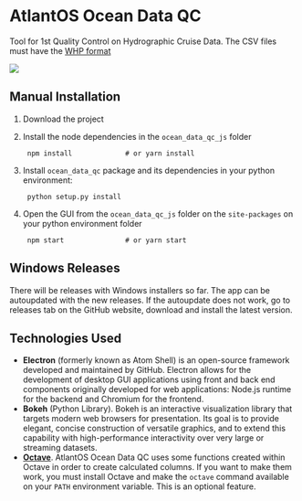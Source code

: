 # AtlantOS Ocean Data QC

Tool for 1st Quality Control on Hydrographic Cruise Data. The CSV files must have the [WHP format](https://www.nodc.noaa.gov/woce/woce_v3/wocedata_1/whp/exchange/exchange_format_desc.htm)

![](https://github.com/ocean-data-qc/ocean-data-qc/blob/master/ocean_data_qc_js/src/img/update_flag_values.gif?raw=true)

## Manual Installation

1. Download the project
2. Install the node dependencies in the `ocean_data_qc_js` folder

        npm install             # or yarn install

3. Install `ocean_data_qc` package and its dependencies in your python environment:

        python setup.py install

4. Open the GUI from the `ocean_data_qc_js` folder on the `site-packages` on your python environment folder

        npm start               # or yarn start

## Windows Releases

There will be releases with Windows installers so far. The app can be autoupdated with the new releases. If the autoupdate does not work, go to releases tab on the GitHub website, download and install the latest version.

## Technologies Used

* **Electron** (formerly known as Atom Shell) is an open-source framework developed and maintained by GitHub. Electron allows for the development of desktop GUI applications using front and back end components originally developed for web applications: Node.js runtime for the backend and Chromium for the frontend.
* **Bokeh** (Python Library). Bokeh is an interactive visualization library that targets modern web browsers for presentation. Its goal is to provide elegant, concise construction of versatile graphics, and to extend this capability with high-performance interactivity over very large or streaming datasets.
* [**Octave**](https://www.gnu.org/software/octave/). AtlantOS Ocean Data QC uses some functions created within Octave in order to create calculated columns. If you want to make them work, you must install Octave and make the `octave` command available on your `PATH` environment variable. This is an optional feature.
